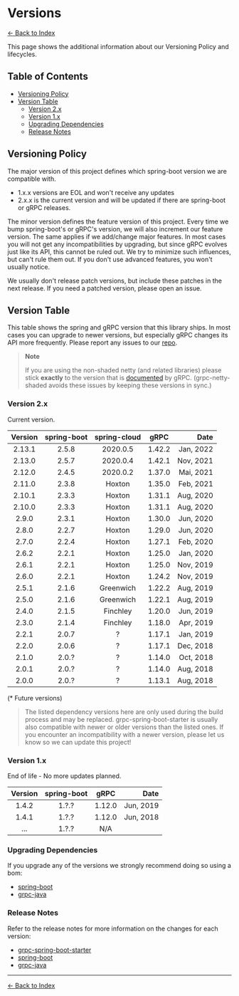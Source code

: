 # Versions

[<- Back to Index](index.md)

This page shows the additional information about our Versioning Policy and lifecycles.

## Table of Contents <!-- omit in toc -->

- [Versioning Policy](#versioning-policy)
- [Version Table](#version-table)
  - [Version 2.x](#version-2x)
  - [Version 1.x](#version-1x)
  - [Upgrading Dependencies](#upgrading-dependencies)
  - [Release Notes](#release-notes)

## Versioning Policy

The major version of this project defines which spring-boot version we are compatible with.

- 1.x.x versions are EOL and won't receive any updates
- 2.x.x is the current version and will be updated if there are spring-boot or gRPC releases.

The minor version defines the feature version of this project. Every time we bump spring-boot's or gRPC's version,
we will also increment our feature version. The same applies if we add/change major features.
In most cases you will not get any incompatibilities by upgrading, but since gRPC evolves just like its API,
this cannot be ruled out. We try to minimize such influences, but can't rule them out.
If you don't use advanced features, you won't usually notice.

We usually don't release patch versions, but include these patches in the next release.
If you need a patched version, please open an issue.

## Version Table

This table shows the spring and gRPC version that this library ships.
In most cases you can upgrade to newer versions, but especially gRPC changes its API more frequently.
Please report any issues to our [repo](https://github.com/yidongnan/grpc-spring-boot-starter/issues).

> **Note**
>
> If you are using the non-shaded netty (and related libraries) please stick **exactly** to the version that is
> [documented](https://github.com/grpc/grpc-java/blob/master/SECURITY.md#netty) by gRPC.
> (grpc-netty-shaded avoids these issues by keeping these versions in sync.)

### Version 2.x

Current version.

| Version | spring-boot | spring-cloud | gRPC | Date |
|:-------:|:-----------:|:------------:|:----:| ---: |
| 2.13.1 | 2.5.8 | 2020.0.5 | 1.42.2 | Jan, 2022 |
| 2.13.0 | 2.5.7 | 2020.0.4 | 1.42.1 | Nov, 2021 |
| 2.12.0 | 2.4.5 | 2020.0.2 | 1.37.0 | Mai, 2021 |
| 2.11.0 | 2.3.8 | Hoxton | 1.35.0 | Feb, 2021 |
| 2.10.1 | 2.3.3 | Hoxton | 1.31.1 | Aug, 2020 |
| 2.10.0 | 2.3.3 | Hoxton | 1.31.1 | Aug, 2020 |
| 2.9.0  | 2.3.1 | Hoxton | 1.30.0 | Jun, 2020 |
| 2.8.0  | 2.2.7 | Hoxton | 1.29.0 | Jun, 2020 |
| 2.7.0  | 2.2.4 | Hoxton | 1.27.1 | Feb, 2020 |
| 2.6.2  | 2.2.1 | Hoxton | 1.25.0 | Jan, 2020 |
| 2.6.1  | 2.2.1 | Hoxton | 1.25.0 | Nov, 2019 |
| 2.6.0  | 2.2.1 | Hoxton | 1.24.2 | Nov, 2019 |
| 2.5.1  | 2.1.6 | Greenwich | 1.22.2 | Aug, 2019 |
| 2.5.0  | 2.1.6 | Greenwich | 1.22.1 | Aug, 2019 |
| 2.4.0  | 2.1.5 | Finchley | 1.20.0 | Jun, 2019 |
| 2.3.0  | 2.1.4 | Finchley | 1.18.0 | Apr, 2019 |
| 2.2.1  | 2.0.7 | ? | 1.17.1 | Jan, 2019 |
| 2.2.0  | 2.0.6 | ? | 1.17.1 | Dec, 2018 |
| 2.1.0  | 2.0.? | ? | 1.14.0 | Oct, 2018 |
| 2.0.1  | 2.0.? | ? | 1.14.0 | Aug, 2018 |
| 2.0.0  | 2.0.? | ? | 1.13.1 | Aug, 2018 |

(* Future versions)

> The listed dependency versions here are only used during the build process and may be replaced.
> grpc-spring-boot-starter is usually also compatible with newer or older versions than the listed ones.
> If you encounter an incompatibility with a newer version, please let us know so we can update this project!

### Version 1.x

End of life - No more updates planned.

| Version | spring-boot | gRPC | Date |
|:-------:|:-----------:|:----:| ---: |
| 1.4.2 | 1.?.? | 1.12.0 | Jun, 2019 |
| 1.4.1 | 1.?.? | 1.12.0 | Jun, 2018 |
| ... | 1.?.? | N/A |

### Upgrading Dependencies

If you upgrade any of the versions we strongly recommend doing so using a bom:

- [spring-boot](https://mvnrepository.com/artifact/org.springframework.boot/spring-boot-starter-parent)
- [grpc-java](https://mvnrepository.com/artifact/io.grpc/grpc-bom)

### Release Notes

Refer to the release notes for more information on the changes for each version:

- [grpc-spring-boot-starter](https://github.com/yidongnan/grpc-spring-boot-starter/releases)
- [spring-boot](https://github.com/spring-projects/spring-boot/releases)
- [grpc-java](https://github.com/grpc/grpc-java/releases)

----------

[<- Back to Index](index.md)
